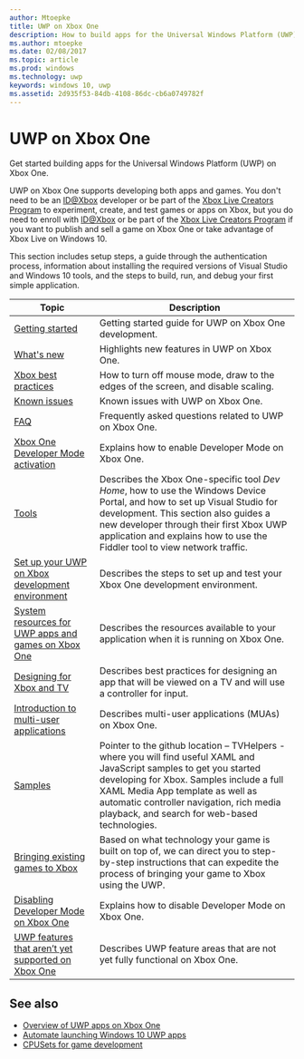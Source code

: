 ```yaml
---
author: Mtoepke
title: UWP on Xbox One
description: How to build apps for the Universal Windows Platform (UWP) on Xbox One.
ms.author: mtoepke
ms.date: 02/08/2017
ms.topic: article
ms.prod: windows
ms.technology: uwp
keywords: windows 10, uwp
ms.assetid: 2d935f53-84db-4108-86dc-cb6a0749782f
---
```


# UWP on Xbox One

Get started building apps for the Universal Windows Platform (UWP) on Xbox One.

UWP on Xbox One supports developing both apps and games. You don't need to be an [ID@Xbox](http://www.xbox.com/Developers/id) developer or be part of the [Xbox Live Creators Program](https://developer.microsoft.com/games/xbox/xboxlive/creator) to experiment, create, and test games or apps on Xbox, but you do need to enroll with [ID@Xbox](http://www.xbox.com/Developers/id) or be part of the [Xbox Live Creators Program](https://developer.microsoft.com/games/xbox/xboxlive/creator) if you want to publish and sell a game on Xbox One or take advantage of Xbox Live on Windows 10.

This section includes setup steps, a guide through the authentication process, information about installing the required versions of Visual Studio and Windows 10 tools, and the steps to build, run, and debug your first simple application. 

| Topic      | Description |
|------------|-------------|
|[Getting started](getting-started.md)| Getting started guide for UWP on Xbox One development. |
|[What's new](whats-new.md)| Highlights new features in UWP on Xbox One. |
|[Xbox best practices](tailoring-for-xbox.md)| How to turn off mouse mode, draw to the edges of the screen, and disable scaling. |
|[Known issues](known-issues.md)| Known issues with UWP on Xbox One. |
|[FAQ](frequently-asked-questions.md)| Frequently asked questions related to UWP on Xbox One. |
|[Xbox One Developer Mode activation](devkit-activation.md)| Explains how to enable Developer Mode on Xbox One. |
|[Tools](introduction-to-xbox-tools.md)| Describes the Xbox One-specific tool _Dev Home_, how to use the Windows Device Portal, and how to set up Visual Studio for development. This section also guides a new developer through their first Xbox UWP application and explains how to use the Fiddler tool to view network traffic. |
|[Set up your UWP on Xbox development environment](development-environment-setup.md)| Describes the steps to set up and test your Xbox One development environment. |
|[System resources for UWP apps and games on Xbox One](system-resource-allocation.md)| Describes the resources available to your application when it is running on Xbox One. | 
|[Designing for Xbox and TV](..\input-and-devices\designing-for-tv.md)| Describes best practices for designing an app that will be viewed on a TV and will use a controller for input. |  
|[Introduction to multi-user applications](multi-user-applications.md)| Describes multi-user applications (MUAs) on Xbox One. |
|[Samples](samples.md)| Pointer to the github location – TVHelpers - where you will find useful XAML and JavaScript samples to get you started developing for Xbox. Samples include a full XAML Media App template as well as automatic controller navigation, rich media playback, and search for web-based technologies. |
|[Bringing existing games to Xbox](development-lanes-landing.md)|Based on what technology your game is built on top of, we can direct you to step-by-step instructions that can expedite the process of bringing your game to Xbox using the UWP.|
|[Disabling Developer Mode on Xbox One](devkit-deactivation.md)| Explains how to disable Developer Mode on Xbox One. |
|[UWP features that aren’t yet supported on Xbox One](http://go.microsoft.com/fwlink/p/?LinkId=760755)|  Describes UWP feature areas that are not yet fully functional on Xbox One.|  

## See also
- [Overview of UWP apps on Xbox One](http://go.microsoft.com/fwlink/p/?LinkId=780786) 
- [Automate launching Windows 10 UWP apps](automate-launching-uwp-apps.md)
- [CPUSets for game development](cpusets-games.md)
  
